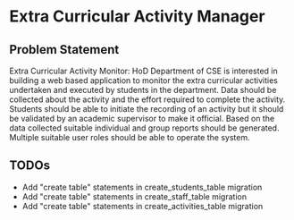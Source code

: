 # Extra Curricular Activity Manager

## Problem Statement
Extra Curricular Activity Monitor: HoD Department of CSE is interested in building a web based application to monitor the extra curricular activities undertaken and executed by students in the department. Data should be collected about the activity and the effort required to complete the activity. Students should be able to initiate the recording of an activity but it should be validated by an academic supervisor to make it official. Based on the data collected suitable individual and group reports should be generated. Multiple suitable user roles should be able to operate the system.

## TODOs
* Add "create table" statements in create_students_table migration
* Add "create table" statements in create_staff_table migration
* Add "create table" statements in create_activities_table migration
